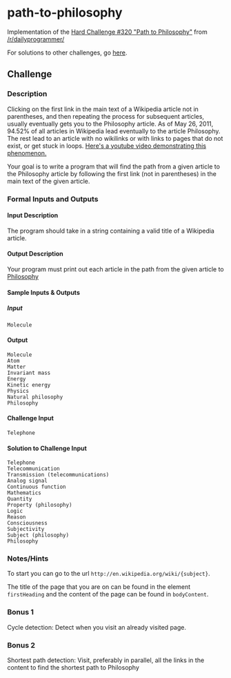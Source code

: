 # path-to-philosophy

Implementation of the [Hard Challenge #320 "Path to Philosophy"](https://www.reddit.com/r/dailyprogrammer/comments/6j7k3x/20170624_challenge_320_hard_path_to_philosophy/) from [/r/dailyprogrammer/](https://www.reddit.com/r/dailyprogrammer/)

For solutions to other challenges, go [here](https://github.com/jimmynguyen/daily-programmer).

## Challenge

### Description

Clicking on the first link in the main text of a Wikipedia article not in parentheses, and then repeating the process for subsequent articles, usually eventually gets you to the Philosophy article. As of May 26, 2011, 94.52% of all articles in Wikipedia lead eventually to the article Philosophy. The rest lead to an article with no wikilinks or with links to pages that do not exist, or get stuck in loops. [Here's a youtube video demonstrating this phenomenon.](https://www.youtube.com/watch?v=vehDe2lSptU)

Your goal is to write a program that will find the path from a given article to the Philosophy article by following the first link (not in parentheses) in the main text of the given article.

### Formal Inputs and Outputs

#### Input Description

The program should take in a string containing a valid title of a Wikipedia article.

#### Output Description

Your program must print out each article in the path from the given article to [Philosophy](http://en.wikipedia.org/wiki/Philosophy)

#### Sample Inputs & Outputs

##### Input

```
Molecule
```

#### Output

```
Molecule
Atom
Matter
Invariant mass
Energy
Kinetic energy
Physics
Natural philosophy
Philosophy
```

#### Challenge Input

```
Telephone
```

#### Solution to Challenge Input

```
Telephone
Telecommunication
Transmission (telecommunications)
Analog signal
Continuous function
Mathematics
Quantity
Property (philosophy)
Logic
Reason
Consciousness
Subjectivity
Subject (philosophy)
Philosophy
```

### Notes/Hints

To start you can go to the url `http://en.wikipedia.org/wiki/{subject}`.

The title of the page that you are on can be found in the element `firstHeading` and the content of the page can be found in `bodyContent`.

### Bonus 1

Cycle detection: Detect when you visit an already visited page.

### Bonus 2

Shortest path detection: Visit, preferably in parallel, all the links in the content to find the shortest path to Philosophy
